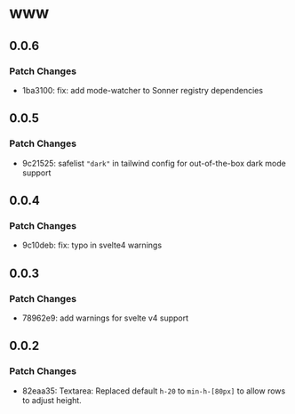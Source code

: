 # www

## 0.0.6

### Patch Changes

- 1ba3100: fix: add mode-watcher to Sonner registry dependencies

## 0.0.5

### Patch Changes

- 9c21525: safelist `"dark"` in tailwind config for out-of-the-box dark mode support

## 0.0.4

### Patch Changes

- 9c10deb: fix: typo in svelte4 warnings

## 0.0.3

### Patch Changes

- 78962e9: add warnings for svelte v4 support

## 0.0.2

### Patch Changes

- 82eaa35: Textarea: Replaced default `h-20` to `min-h-[80px]` to allow rows to adjust height.
